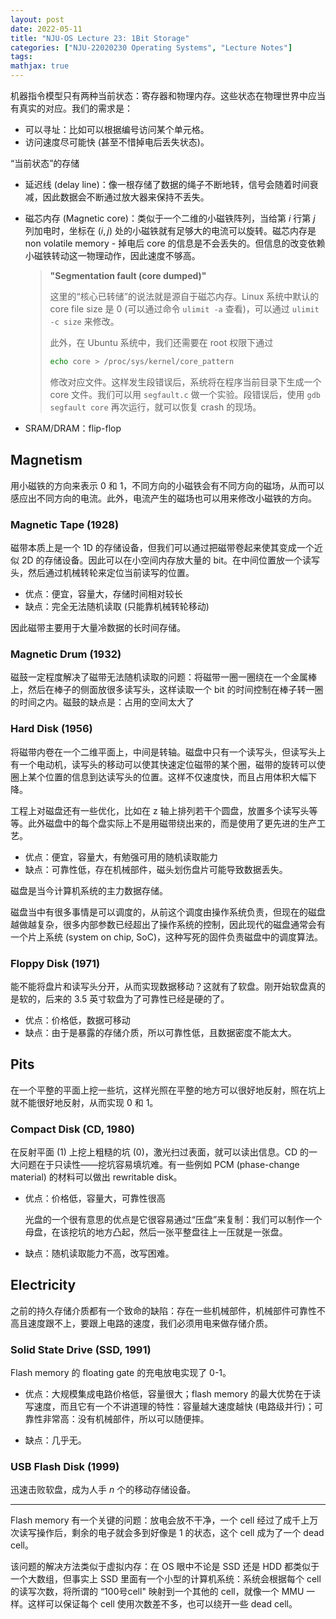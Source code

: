 ```yaml
---
layout: post
date: 2022-05-11	
title: "NJU-OS Lecture 23: 1Bit Storage"
categories: ["NJU-22020230 Operating Systems", "Lecture Notes"]
tags: 
mathjax: true
---
```


机器指令模型只有两种当前状态：寄存器和物理内存。这些状态在物理世界中应当有真实的对应。我们的需求是：

* 可以寻址：比如可以根据编号访问某个单元格。
* 访问速度尽可能快 (甚至不惜掉电后丢失状态)。<!-- more -->

“当前状态”的存储

* 延迟线 (delay line)：像一根存储了数据的绳子不断地转，信号会随着时间衰减，因此数据会不断通过放大器来保持不丢失。

* 磁芯内存 (Magnetic core)：类似于一个二维的小磁铁阵列，当给第 $i$ 行第 $j$ 列加电时，坐标在 $(i,j)$ 处的小磁铁就有足够大的电流可以旋转。磁芯内存是 non volatile memory - 掉电后 core 的信息是不会丢失的。但信息的改变依赖小磁铁转动这一物理动作，因此速度不够高。

    > **"Segmentation fault (core dumped)"**
    >
    > 这里的“核心已转储”的说法就是源自于磁芯内存。Linux 系统中默认的 core file size 是 0 (可以通过命令 `ulimit -a` 查看)，可以通过 `ulimit -c size` 来修改。
    >
    > 此外，在 Ubuntu 系统中，我们还需要在 root 权限下通过
    >
    > ```bash
    > echo core > /proc/sys/kernel/core_pattern
    > ```
    >
    > 修改对应文件。这样发生段错误后，系统将在程序当前目录下生成一个 core 文件。我们可以用 `segfault.c` 做一个实验。段错误后，使用 `gdb segfault core` 再次运行，就可以恢复 crash 的现场。

* SRAM/DRAM：flip-flop

## Magnetism

用小磁铁的方向来表示 0 和 1，不同方向的小磁铁会有不同方向的磁场，从而可以感应出不同方向的电流。此外，电流产生的磁场也可以用来修改小磁铁的方向。

### Magnetic Tape (1928)

磁带本质上是一个 1D 的存储设备，但我们可以通过把磁带卷起来使其变成一个近似 2D 的存储设备。因此可以在小空间内存放大量的 bit。在中间位置放一个读写头，然后通过机械转轮来定位当前读写的位置。

* 优点：便宜，容量大，存储时间相对较长
* 缺点：完全无法随机读取 (只能靠机械转轮移动)

因此磁带主要用于大量冷数据的长时间存储。

### Magnetic Drum (1932)

磁鼓一定程度解决了磁带无法随机读取的问题：将磁带一圈一圈绕在一个金属棒上，然后在棒子的侧面放很多读写头，这样读取一个 bit 的时间控制在棒子转一圈的时间之内。磁鼓的缺点是：占用的空间太大了

### Hard Disk (1956)

将磁带内卷在一个二维平面上，中间是转轴。磁盘中只有一个读写头，但读写头上有一个电动机，读写头的移动可以使其快速定位磁带的某个圈，磁带的旋转可以使圈上某个位置的信息到达读写头的位置。这样不仅速度快，而且占用体积大幅下降。

工程上对磁盘还有一些优化，比如在 z 轴上排列若干个圆盘，放置多个读写头等等。此外磁盘中的每个盘实际上不是用磁带绕出来的，而是使用了更先进的生产工艺。

* 优点：便宜，容量大，有勉强可用的随机读取能力
* 缺点：可靠性低，存在机械部件，磁头划伤盘片可能导致数据丢失。

磁盘是当今计算机系统的主力数据存储。

磁盘当中有很多事情是可以调度的，从前这个调度由操作系统负责，但现在的磁盘越做越复杂，很多内部参数已经超出了操作系统的控制，因此现代的磁盘通常会有一个片上系统 (system on chip, SoC)，这种写死的固件负责磁盘中的调度算法。

### Floppy Disk (1971)

能不能将盘片和读写头分开，从而实现数据移动？这就有了软盘。刚开始软盘真的是软的，后来的 3.5 英寸软盘为了可靠性已经是硬的了。

* 优点：价格低，数据可移动
* 缺点：由于是暴露的存储介质，所以可靠性低，且数据密度不能太大。

## Pits

在一个平整的平面上挖一些坑，这样光照在平整的地方可以很好地反射，照在坑上就不能很好地反射，从而实现 0 和 1。

### Compact Disk (CD, 1980)

在反射平面 (1) 上挖上粗糙的坑 (0)，激光扫过表面，就可以读出信息。CD 的一大问题在于只读性——挖坑容易填坑难。有一些例如 PCM (phase-change material) 的材料可以做出 rewritable disk。

* 优点：价格低，容量大，可靠性很高

    光盘的一个很有意思的优点是它很容易通过“压盘”来复制：我们可以制作一个母盘，在该挖坑的地方凸起，然后一张平整盘往上一压就是一张盘。

* 缺点：随机读取能力不高，改写困难。

## Electricity

之前的持久存储介质都有一个致命的缺陷：存在一些机械部件，机械部件可靠性不高且速度跟不上，要跟上电路的速度，我们必须用电来做存储介质。

### Solid State Drive (SSD, 1991)

Flash memory 的 floating gate 的充电放电实现了 0-1。

* 优点：大规模集成电路价格低，容量很大；flash memory 的最大优势在于读写速度，而且它有一个不讲道理的特性：容量越大速度越快 (电路级并行)；可靠性非常高：没有机械部件，所以可以随便摔。

* 缺点：几乎无。

### USB Flash Disk (1999)

迅速击败软盘，成为人手 $n$ 个的移动存储设备。

---

Flash memory 有一个关键的问题：放电会放不干净，一个 cell 经过了成千上万次读写操作后，剩余的电子就会多到好像是 1 的状态，这个 cell 成为了一个 dead cell。

该问题的解决方法类似于虚拟内存：在 OS 眼中不论是 SSD 还是 HDD 都类似于一个大数组，但事实上 SSD 里面有一个小型的计算机系统：系统会根据每个 cell 的读写次数，将所谓的 “100号cell" 映射到一个其他的 cell，就像一个 MMU 一样。这样可以保证每个 cell 使用次数差不多，也可以绕开一些 dead cell。